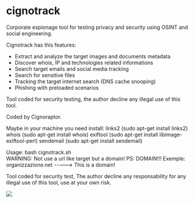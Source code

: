 # cignotrack

Corporate espionage tool for testing privacy and security 
using OSINT and social engineering.

Cignotrack has this features:

- Extract and analyze the target images and documents metadata
- Discover whois, IP and technologies related informations
- Search target emails and social media tracking
- Search for sensitive files
- Tracking the target internet search (DNS cache snooping)
- Phishing with preloaded scenarios

Tool coded for security testing, the author decline any illegal use of this tool.

Coded by Cignoraptor.

Maybe in your machine you need install: 
links2 (sudo apt-get install links2) 
whois (sudo apt-get install whois)
exiftool (sudo apt-get install libimage-exiftool-perl)
sendemail (sudo apt-get install sendemail)

Usage: bash cignotrack.sh   
WARNING: Not use a url like target but a domain!
PS: DOMAIN!!!
Exemple: organizzazione.net -----> This is a domain!

Tool coded for security test, The author decline any responsability for any illegal use of this tool, use at your own risk.

![](https://ibb.co/fbcKkV)
